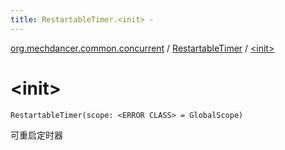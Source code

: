 ```yaml
---
title: RestartableTimer.<init> - 
---
```


[org.mechdancer.common.concurrent](../index.html) / [RestartableTimer](index.html) / [&lt;init&gt;](./-init-.html)

# &lt;init&gt;

`RestartableTimer(scope: <ERROR CLASS> = GlobalScope)`

可重启定时器

